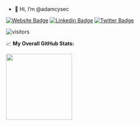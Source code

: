 - 👋 Hi, I’m @adamcysec

[![Website Badge](https://img.shields.io/badge/Website-3b5998?style=flat-square&logo=google-chrome&logoColor=white)](https://adamcysec.github.io/)
[![Linkedin Badge](https://img.shields.io/badge/-LinkedIn-0e76a8?style=flat-square&logo=Linkedin&logoColor=white)](https://www.linkedin.com/in/adamponce/)
[![Twitter Badge](https://img.shields.io/badge/-Twitter-00acee?style=flat-square&logo=Twitter&logoColor=white)](https://twitter.com/AdamCySec)

![visitors](https://visitor-badge.glitch.me/badge?page_id=adamcysec.474408138)

<!--START_SECTION:waka-->
<!--END_SECTION:waka-->


📈 **My Overall GitHub Stats:**

<img height="180em" src="https://github-readme-stats.vercel.app/api?username=adamcysec&show_icons=true&hide_border=true&&count_private=true&include_all_commits=true" />
